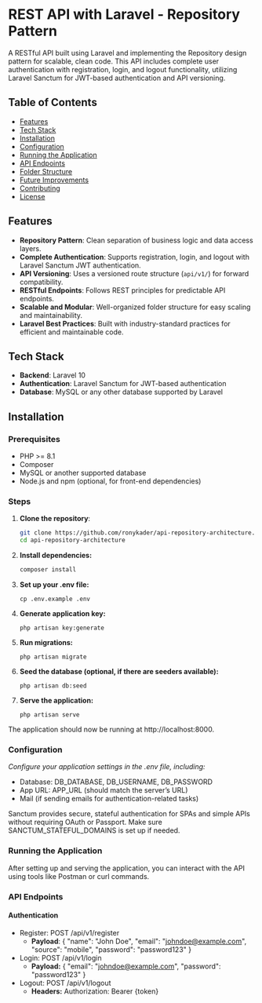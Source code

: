 # REST API with Laravel - Repository Pattern

A RESTful API built using Laravel and implementing the Repository design pattern for scalable, clean code. This API includes complete user authentication with registration, login, and logout functionality, utilizing Laravel Sanctum for JWT-based authentication and API versioning.

## Table of Contents

- [Features](#features)
- [Tech Stack](#tech-stack)
- [Installation](#installation)
- [Configuration](#configuration)
- [Running the Application](#running-the-application)
- [API Endpoints](#api-endpoints)
- [Folder Structure](#folder-structure)
- [Future Improvements](#future-improvements)
- [Contributing](#contributing)
- [License](#license)

## Features

- **Repository Pattern**: Clean separation of business logic and data access layers.
- **Complete Authentication**: Supports registration, login, and logout with Laravel Sanctum JWT authentication.
- **API Versioning**: Uses a versioned route structure (`api/v1/`) for forward compatibility.
- **RESTful Endpoints**: Follows REST principles for predictable API endpoints.
- **Scalable and Modular**: Well-organized folder structure for easy scaling and maintainability.
- **Laravel Best Practices**: Built with industry-standard practices for efficient and maintainable code.

## Tech Stack

- **Backend**: Laravel 10
- **Authentication**: Laravel Sanctum for JWT-based authentication
- **Database**: MySQL or any other database supported by Laravel

## Installation

### Prerequisites

- PHP >= 8.1
- Composer
- MySQL or another supported database
- Node.js and npm (optional, for front-end dependencies)

### Steps

1. **Clone the repository**:
   ```bash
   git clone https://github.com/ronykader/api-repository-architecture.git
   cd api-repository-architecture
2. **Install dependencies:**
    ```bash
    composer install
   ```
3. **Set up your .env file:**
   ```
   cp .env.example .env
4. **Generate application key:** 
    ```
   php artisan key:generate
5. **Run migrations:**
    ```
    php artisan migrate
6. **Seed the database (optional, if there are seeders available):**
    ```
    php artisan db:seed
7. **Serve the application:**
    ```
    php artisan serve
The application should now be running at http://localhost:8000.

### Configuration
*Configure your application settings in the .env file, including:*
- Database: DB_DATABASE, DB_USERNAME, DB_PASSWORD
- App URL: APP_URL (should match the server’s URL)
- Mail (if sending emails for authentication-related tasks)

Sanctum provides secure, stateful authentication for SPAs and simple APIs without requiring OAuth or Passport. Make sure SANCTUM_STATEFUL_DOMAINS is set up if needed.

### Running the Application
After setting up and serving the application, you can interact with the API using tools like Postman or curl commands.

### API Endpoints
#### Authentication
- Register: POST /api/v1/register
  - **Payload**: { "name": "John Doe", "email": "johndoe@example.com", "source": "mobile", "password": "password123" }
- Login: POST /api/v1/login
  - **Payload:** { "email": "johndoe@example.com", "password": "password123" }
- Logout: POST /api/v1/logout
  - **Headers:** Authorization: Bearer {token}
